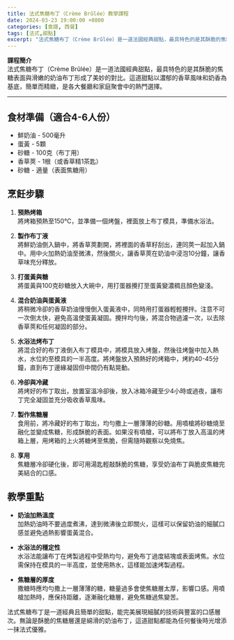 ```yaml
---
title: 法式焦糖布丁（Crème Brûlée）教學課程
date: 2024-03-23 19:00:00 +0800
categories: [食譜, 西餐]
tags: [法式,甜點] 
excerpt: "法式焦糖布丁（Crème Brûlée）是一道法國經典甜點，最具特色的是其酥脆的焦糖表面與滑嫩的奶油布丁形成了美妙的對比。這道甜點以濃郁的香草風味和奶香為基底，簡單而精緻，是各大餐廳和家庭聚會中的熱門選擇"
---
```


**課程簡介**  
法式焦糖布丁（Crème Brûlée）是一道法國經典甜點，最具特色的是其酥脆的焦糖表面與滑嫩的奶油布丁形成了美妙的對比。這道甜點以濃郁的香草風味和奶香為基底，簡單而精緻，是各大餐廳和家庭聚會中的熱門選擇。

---

## 食材準備（適合4-6人份）

- 鮮奶油 - 500毫升  
- 蛋黃 - 5顆  
- 砂糖 - 100克（布丁用）  
- 香草莢 - 1根（或香草精1茶匙）  
- 砂糖 - 適量（表面焦糖用）

## 烹飪步驟

1. **預熱烤箱**  
   將烤箱預熱至150°C，並準備一個烤盤，裡面放上布丁模具，準備水浴法。

2. **製作布丁液**  
   將鮮奶油倒入鍋中，將香草莢劃開，將裡面的香草籽刮出，連同莢一起加入鍋中。用中火加熱奶油至微沸，然後關火，讓香草莢在奶油中浸泡10分鐘，讓香草味充分釋放。

3. **打蛋黃與糖**  
   將蛋黃與100克砂糖放入大碗中，用打蛋器攪打至蛋黃變濃稠且顏色變淺。

4. **混合奶油與蛋黃液**  
   將稍微冷卻的香草奶油慢慢倒入蛋黃液中，同時用打蛋器輕輕攪拌。注意不可一次倒太快，避免高溫使蛋黃凝固。攪拌均勻後，將混合物過濾一次，以去除香草莢和任何凝固的部分。

5. **水浴法烤布丁**  
   將混合好的布丁液倒入布丁模具中，將模具放入烤盤，然後往烤盤中加入熱水，水位約至模具的一半高度。將烤盤放入預熱好的烤箱中，烤約40-45分鐘，直到布丁邊緣凝固但中間仍有點晃動。

6. **冷卻與冷藏**  
   將烤好的布丁取出，放置室溫冷卻後，放入冰箱冷藏至少4小時或過夜，讓布丁完全凝固並充分吸收香草風味。

7. **製作焦糖層**  
   食用前，將冷藏好的布丁取出，均勻撒上一層薄薄的砂糖。用噴槍將砂糖燒至融化並變成焦糖，形成酥脆的表面。如果沒有噴槍，可以將布丁放入高溫的烤箱上層，用烤箱的上火將糖烤至焦脆，但需隨時觀察以免燒焦。

8. **享用**  
   焦糖層冷卻硬化後，即可用湯匙輕敲酥脆的焦糖，享受奶油布丁與脆皮焦糖完美結合的口感。

## 教學重點

- **奶油加熱溫度**  
  加熱奶油時不要過度煮沸，達到微沸後立即關火，這樣可以保留奶油的細膩口感並避免過熱影響蛋黃混合。

- **水浴法的穩定性**  
  水浴法能讓布丁在烤製過程中受熱均勻，避免布丁過度結塊或表面烤焦。水位需保持在模具的一半高度，並使用熱水，這樣能加速烤製過程。

- **焦糖層的厚度**  
  撒糖時應均勻撒上一層薄薄的糖，糖量過多會使焦糖層太厚，影響口感。用噴槍加熱時，應保持距離，逐漸融化糖層，避免焦糖過焦變苦。

法式焦糖布丁是一道經典且簡單的甜點，能完美展現細膩的技術與豐富的口感層次。無論是酥脆的焦糖層還是綿滑的奶油布丁，這道甜點都能為任何餐後時光增添一抹法式優雅。
